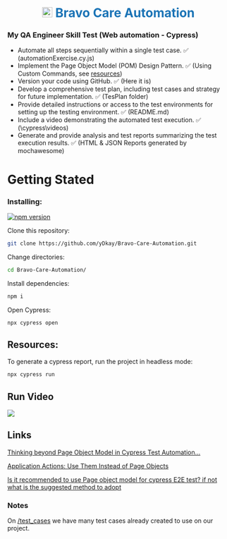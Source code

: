 <a name="top"></a>

<h1 align="center" style="color: #1b74b6">
<img src="https://images.crunchbase.com/image/upload/c_pad,h_170,w_170,f_auto,b_white,q_auto:eco,dpr_1/lt2dlarmpcgerkt908ib" width="23" height="23" style="vertical-align:center"/> Bravo Care Automation

<br/>

### My QA Engineer Skill Test (Web automation - Cypress)

- Automate all steps sequentially within a single test case. ✅ (automationExercise.cy.js)
- Implement the Page Object Model (POM) Design Pattern. ✅ (Using Custom Commands, see [resources](https://github.com/yDkay/Bravo-Care-Automation?tab=readme-ov-file#resources))
- Version your code using GitHub. ✅ (Here it is)
- Develop a comprehensive test plan, including test cases and strategy for future implementation. ✅ (TesPlan folder)
- Provide detailed instructions or access to the test environments for setting up the testing environment. ✅ (README.md)
- Include a video demonstrating the automated test execution. ✅ (\cypress\videos)
- Generate and provide analysis and test reports summarizing the test execution results. ✅ (HTML & JSON Reports generated by mochawesome)

# Getting Stated

### Installing:

[![npm version](https://badge.fury.io/js/cypress.svg)](https://badge.fury.io/js/cypress)

Clone this repository:

```bash
git clone https://github.com/yDkay/Bravo-Care-Automation.git
```

Change directories:

```bash
cd Bravo-Care-Automation/
```

Install dependencies:

```bash
npm i
```

Open Cypress:

```bash
npx cypress open
```

## Resources:

To generate a cypress report, run the project in headless mode:

```bash
npx cypress run
```

## Run Video

[<img src="https://lh3.googleusercontent.com/drive-viewer/AKGpihZ-Kv0MVOzjjNqoUnnbeJq9Mrwa8zFLGeBminUO8qXnZmg3MqCGKlAjMDBPZE9eMgIuc9N8zHY6YrENHJwtP17-t_6vsg=w1920-h1080-k-pd">](https://drive.google.com/file/d/1r9tVhawB37BWLF2UUxh4mFMHB8j95r7N/preview)

## Links

[Thinking beyond Page Object Model in Cypress Test Automation...](https://www.linkedin.com/pulse/thinking-beyond-page-object-model-cypress-test-prashant-bellad/)

[Application Actions: Use Them Instead of Page Objects](https://www.cypress.io/blog/2019/01/03/stop-using-page-objects-and-start-using-app-actions)

[Is it recommended to use Page object model for cypress E2E test? if not what is the suggested method to adopt](https://sqa.stackexchange.com/questions/51658/is-it-recommended-to-use-page-object-model-for-cypress-e2e-test-if-not-what-is#:~:text=In%20Cypress%2C%20it%20is%20not,expressive%20syntax%20for%20writing%20tests.)

### Notes

On [/test_cases](https://automationexercise.com/test_cases) we have many test cases already created to use on our project.
